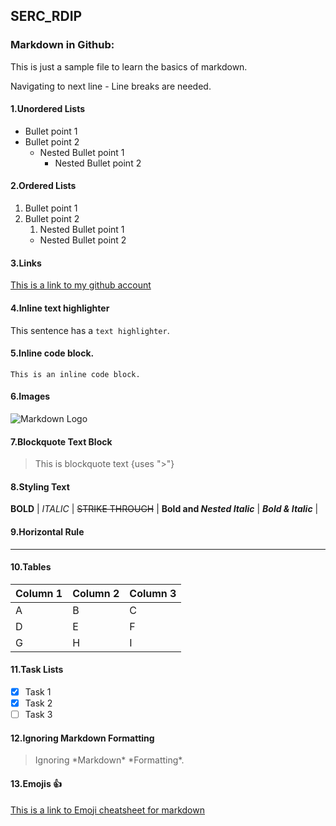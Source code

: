 ## SERC_RDIP
### Markdown in Github:
This is just a sample file to learn the basics of markdown.

Navigating to next line - Line breaks are needed.

#### 1.Unordered Lists 
- Bullet point 1
- Bullet point 2
   - Nested Bullet point 1
     - Nested Bullet point 2
   
#### 2.Ordered Lists
1. Bullet point 1
2. Bullet point 2 
   1. Nested Bullet point 1 
     - Nested Bullet point 2
   
      
#### 3.Links      
[This is a link to my github account](https://www.github.com/dhanajyothirmai) 

#### 4.Inline text highlighter
This sentence has a `text highlighter`. 

#### 5.Inline code block.
```
This is an inline code block. 
```
#### 6.Images
![Markdown Logo](https://markdown-here.com/img/icon256.png)

#### 7.Blockquote Text Block
> This is blockquote text {uses ">"}

#### 8.Styling Text 

**BOLD** | *ITALIC* | ~~STRIKE THROUGH~~ | **Bold and _Nested Italic_** |  ***Bold & Italic*** |

#### 9.Horizontal Rule
---

#### 10.Tables 

| Column 1 | Column 2 | Column 3
| --- | --- | --- |
| A | B | C |
| D | E | F |
| G | H | I |

#### 11.Task Lists

* [x] Task 1
* [x] Task 2
* [ ] Task 3

#### 12.Ignoring Markdown Formatting

 > Ignoring \*Markdown\* \*Formatting\*.
 
#### 13.Emojis  :thumbsup:
 
[This is a link to Emoji cheatsheet for markdown](https://www.webfx.com/tools/emoji-cheat-sheet/)



     
